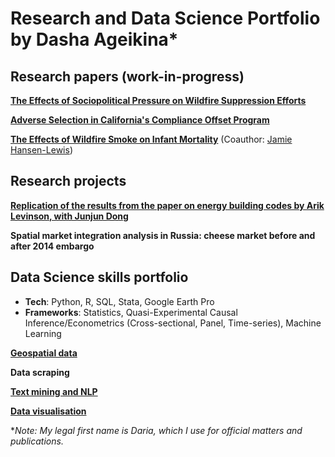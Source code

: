 # Research and Data Science Portfolio by Dasha Ageikina*

## Research papers (work-in-progress)

**[The Effects of Sociopolitical Pressure on Wildfire Suppression Efforts](https://github.com/dashaageikina/job-market-paper-data-pipeline)**

**[Adverse Selection in California's Compliance Offset Program](https://dashaageikina.notion.site/Adverse-Selection-in-California-s-Compliance-Offset-Program-Does-the-Program-Sequester-Carbon-in-Fo-188040298a0180cc8fe7c54fdb9e86ca)**

**[The Effects of Wildfire Smoke on Infant Mortality](https://dashaageikina.notion.site/Exposure-of-U-S-Counties-to-Wildfire-Smoke-in-2006-2017-and-its-Effects-on-Infant-Mortality-188040298a0180deb72cf161bcbac05b)** (Coauthor: [Jamie Hansen-Lewis](https://are.ucdavis.edu/people/faculty/jamie-hansen-lewis/))

## Research projects

**[Replication of the results from the paper on energy building codes by Arik Levinson, with Junjun Dong](https://www.dropbox.com/scl/fi/vk4oc8g309a15dt7twz4o/levinson_replication.pdf?rlkey=o3o3epry5jgbb2mwl957frfqd&st=0l516zok&dl=0)**

**Spatial market integration analysis in Russia: cheese market before and after 2014 embargo**

## Data Science skills portfolio

- **Tech**: Python, R, SQL, Stata, Google Earth Pro
- **Frameworks**: Statistics, Quasi-Experimental Causal Inference/Econometrics (Cross-sectional, Panel, Time-series), Machine Learning

**[Geospatial data](https://github.com/dashaageikina/geospatial-data)**

**Data scraping**

**[Text mining and NLP](https://github.com/dashaageikina/nlp-news-analysis/tree/main)**

**[Data visualisation](https://github.com/dashaageikina/data-visualization)**

**Note: My legal first name is Daria, which I use for official matters and publications.*





